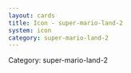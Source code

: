 ```yaml
---
layout: cards
title: Icon - super-mario-land-2
system: icon
category: super-mario-land-2
---
```

<div class="alert alert-secondary mb-4"><span class="i18n innerHTML-category">Category: </span><span class="i18n innerHTML-cat-super-mario-land-2">super-mario-land-2</span></div>
